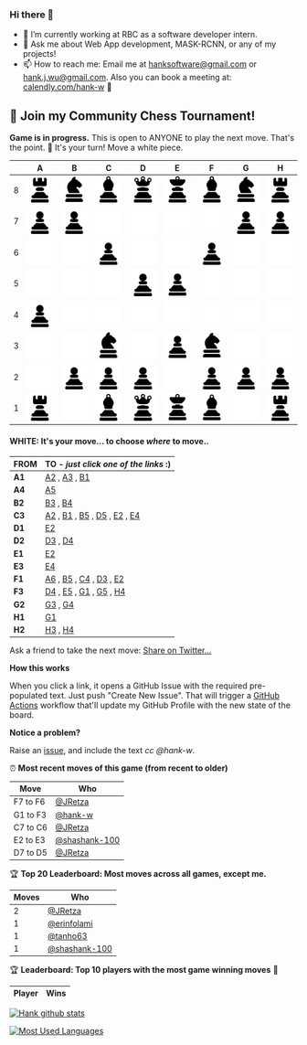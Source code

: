 ### Hi there 👋

- 🔭 I’m currently working at RBC as a software developer intern. 
- 💬 Ask me about Web App development, MASK-RCNN, or any of my projects!
- 📫 How to reach me: Email me at hanksoftware@gmail.com or hank.j.wu@gmail.com. Also you can book a meeting at: [calendly.com/hank-w](https://calendly.com/hank-w) 🙂 



## :game_die: Join my Community Chess Tournament!



**Game is in progress.** This is open to ANYONE to play the next move. That's the point. :wave:  It's your turn! Move a white piece.

|   | A | B | C | D | E | F | G | H |
| - | - | - | - | - | - | - | - | - |
| 8 | ![](https://raw.githubusercontent.com/hank-w/hank-w/master/chess_images/r.png) | ![](https://raw.githubusercontent.com/hank-w/hank-w/master/chess_images/n.png) | ![](https://raw.githubusercontent.com/hank-w/hank-w/master/chess_images/b.png) | ![](https://raw.githubusercontent.com/hank-w/hank-w/master/chess_images/q.png) | ![](https://raw.githubusercontent.com/hank-w/hank-w/master/chess_images/k.png) | ![](https://raw.githubusercontent.com/hank-w/hank-w/master/chess_images/b.png) | ![](https://raw.githubusercontent.com/hank-w/hank-w/master/chess_images/n.png) | ![](https://raw.githubusercontent.com/hank-w/hank-w/master/chess_images/r.png) |
| 7 | ![](https://raw.githubusercontent.com/hank-w/hank-w/master/chess_images/p.png) | ![](https://raw.githubusercontent.com/hank-w/hank-w/master/chess_images/p.png) | ![](https://raw.githubusercontent.com/hank-w/hank-w/master/chess_images/blank.png) | ![](https://raw.githubusercontent.com/hank-w/hank-w/master/chess_images/blank.png) | ![](https://raw.githubusercontent.com/hank-w/hank-w/master/chess_images/blank.png) | ![](https://raw.githubusercontent.com/hank-w/hank-w/master/chess_images/blank.png) | ![](https://raw.githubusercontent.com/hank-w/hank-w/master/chess_images/p.png) | ![](https://raw.githubusercontent.com/hank-w/hank-w/master/chess_images/p.png) |
| 6 | ![](https://raw.githubusercontent.com/hank-w/hank-w/master/chess_images/blank.png) | ![](https://raw.githubusercontent.com/hank-w/hank-w/master/chess_images/blank.png) | ![](https://raw.githubusercontent.com/hank-w/hank-w/master/chess_images/p.png) | ![](https://raw.githubusercontent.com/hank-w/hank-w/master/chess_images/blank.png) | ![](https://raw.githubusercontent.com/hank-w/hank-w/master/chess_images/blank.png) | ![](https://raw.githubusercontent.com/hank-w/hank-w/master/chess_images/p.png) | ![](https://raw.githubusercontent.com/hank-w/hank-w/master/chess_images/blank.png) | ![](https://raw.githubusercontent.com/hank-w/hank-w/master/chess_images/blank.png) |
| 5 | ![](https://raw.githubusercontent.com/hank-w/hank-w/master/chess_images/blank.png) | ![](https://raw.githubusercontent.com/hank-w/hank-w/master/chess_images/blank.png) | ![](https://raw.githubusercontent.com/hank-w/hank-w/master/chess_images/blank.png) | ![](https://raw.githubusercontent.com/hank-w/hank-w/master/chess_images/p.png) | ![](https://raw.githubusercontent.com/hank-w/hank-w/master/chess_images/p.png) | ![](https://raw.githubusercontent.com/hank-w/hank-w/master/chess_images/blank.png) | ![](https://raw.githubusercontent.com/hank-w/hank-w/master/chess_images/blank.png) | ![](https://raw.githubusercontent.com/hank-w/hank-w/master/chess_images/blank.png) |
| 4 | ![](https://raw.githubusercontent.com/hank-w/hank-w/master/chess_images/P.png) | ![](https://raw.githubusercontent.com/hank-w/hank-w/master/chess_images/blank.png) | ![](https://raw.githubusercontent.com/hank-w/hank-w/master/chess_images/blank.png) | ![](https://raw.githubusercontent.com/hank-w/hank-w/master/chess_images/blank.png) | ![](https://raw.githubusercontent.com/hank-w/hank-w/master/chess_images/blank.png) | ![](https://raw.githubusercontent.com/hank-w/hank-w/master/chess_images/blank.png) | ![](https://raw.githubusercontent.com/hank-w/hank-w/master/chess_images/blank.png) | ![](https://raw.githubusercontent.com/hank-w/hank-w/master/chess_images/blank.png) |
| 3 | ![](https://raw.githubusercontent.com/hank-w/hank-w/master/chess_images/blank.png) | ![](https://raw.githubusercontent.com/hank-w/hank-w/master/chess_images/blank.png) | ![](https://raw.githubusercontent.com/hank-w/hank-w/master/chess_images/N.png) | ![](https://raw.githubusercontent.com/hank-w/hank-w/master/chess_images/blank.png) | ![](https://raw.githubusercontent.com/hank-w/hank-w/master/chess_images/P.png) | ![](https://raw.githubusercontent.com/hank-w/hank-w/master/chess_images/N.png) | ![](https://raw.githubusercontent.com/hank-w/hank-w/master/chess_images/blank.png) | ![](https://raw.githubusercontent.com/hank-w/hank-w/master/chess_images/blank.png) |
| 2 | ![](https://raw.githubusercontent.com/hank-w/hank-w/master/chess_images/blank.png) | ![](https://raw.githubusercontent.com/hank-w/hank-w/master/chess_images/P.png) | ![](https://raw.githubusercontent.com/hank-w/hank-w/master/chess_images/P.png) | ![](https://raw.githubusercontent.com/hank-w/hank-w/master/chess_images/P.png) | ![](https://raw.githubusercontent.com/hank-w/hank-w/master/chess_images/blank.png) | ![](https://raw.githubusercontent.com/hank-w/hank-w/master/chess_images/P.png) | ![](https://raw.githubusercontent.com/hank-w/hank-w/master/chess_images/P.png) | ![](https://raw.githubusercontent.com/hank-w/hank-w/master/chess_images/P.png) |
| 1 | ![](https://raw.githubusercontent.com/hank-w/hank-w/master/chess_images/R.png) | ![](https://raw.githubusercontent.com/hank-w/hank-w/master/chess_images/blank.png) | ![](https://raw.githubusercontent.com/hank-w/hank-w/master/chess_images/B.png) | ![](https://raw.githubusercontent.com/hank-w/hank-w/master/chess_images/Q.png) | ![](https://raw.githubusercontent.com/hank-w/hank-w/master/chess_images/K.png) | ![](https://raw.githubusercontent.com/hank-w/hank-w/master/chess_images/B.png) | ![](https://raw.githubusercontent.com/hank-w/hank-w/master/chess_images/blank.png) | ![](https://raw.githubusercontent.com/hank-w/hank-w/master/chess_images/R.png) |

#### **WHITE:** It's your move... to choose _where_ to move..

| FROM | TO - _just click one of the links_ :) |
| ---- | -- |
| **A1** | [A2](https://github.com/hank-w/hank-w/issues/new?title=chess%7Cmove%7Ca1a2%7C43&body=Just+push+%27Submit+new+issue%27.+You+don%27t+need+to+do+anything+else.) , [A3](https://github.com/hank-w/hank-w/issues/new?title=chess%7Cmove%7Ca1a3%7C43&body=Just+push+%27Submit+new+issue%27.+You+don%27t+need+to+do+anything+else.) , [B1](https://github.com/hank-w/hank-w/issues/new?title=chess%7Cmove%7Ca1b1%7C43&body=Just+push+%27Submit+new+issue%27.+You+don%27t+need+to+do+anything+else.) |
| **A4** | [A5](https://github.com/hank-w/hank-w/issues/new?title=chess%7Cmove%7Ca4a5%7C43&body=Just+push+%27Submit+new+issue%27.+You+don%27t+need+to+do+anything+else.) |
| **B2** | [B3](https://github.com/hank-w/hank-w/issues/new?title=chess%7Cmove%7Cb2b3%7C43&body=Just+push+%27Submit+new+issue%27.+You+don%27t+need+to+do+anything+else.) , [B4](https://github.com/hank-w/hank-w/issues/new?title=chess%7Cmove%7Cb2b4%7C43&body=Just+push+%27Submit+new+issue%27.+You+don%27t+need+to+do+anything+else.) |
| **C3** | [A2](https://github.com/hank-w/hank-w/issues/new?title=chess%7Cmove%7Cc3a2%7C43&body=Just+push+%27Submit+new+issue%27.+You+don%27t+need+to+do+anything+else.) , [B1](https://github.com/hank-w/hank-w/issues/new?title=chess%7Cmove%7Cc3b1%7C43&body=Just+push+%27Submit+new+issue%27.+You+don%27t+need+to+do+anything+else.) , [B5](https://github.com/hank-w/hank-w/issues/new?title=chess%7Cmove%7Cc3b5%7C43&body=Just+push+%27Submit+new+issue%27.+You+don%27t+need+to+do+anything+else.) , [D5](https://github.com/hank-w/hank-w/issues/new?title=chess%7Cmove%7Cc3d5%7C43&body=Just+push+%27Submit+new+issue%27.+You+don%27t+need+to+do+anything+else.) , [E2](https://github.com/hank-w/hank-w/issues/new?title=chess%7Cmove%7Cc3e2%7C43&body=Just+push+%27Submit+new+issue%27.+You+don%27t+need+to+do+anything+else.) , [E4](https://github.com/hank-w/hank-w/issues/new?title=chess%7Cmove%7Cc3e4%7C43&body=Just+push+%27Submit+new+issue%27.+You+don%27t+need+to+do+anything+else.) |
| **D1** | [E2](https://github.com/hank-w/hank-w/issues/new?title=chess%7Cmove%7Cd1e2%7C43&body=Just+push+%27Submit+new+issue%27.+You+don%27t+need+to+do+anything+else.) |
| **D2** | [D3](https://github.com/hank-w/hank-w/issues/new?title=chess%7Cmove%7Cd2d3%7C43&body=Just+push+%27Submit+new+issue%27.+You+don%27t+need+to+do+anything+else.) , [D4](https://github.com/hank-w/hank-w/issues/new?title=chess%7Cmove%7Cd2d4%7C43&body=Just+push+%27Submit+new+issue%27.+You+don%27t+need+to+do+anything+else.) |
| **E1** | [E2](https://github.com/hank-w/hank-w/issues/new?title=chess%7Cmove%7Ce1e2%7C43&body=Just+push+%27Submit+new+issue%27.+You+don%27t+need+to+do+anything+else.) |
| **E3** | [E4](https://github.com/hank-w/hank-w/issues/new?title=chess%7Cmove%7Ce3e4%7C43&body=Just+push+%27Submit+new+issue%27.+You+don%27t+need+to+do+anything+else.) |
| **F1** | [A6](https://github.com/hank-w/hank-w/issues/new?title=chess%7Cmove%7Cf1a6%7C43&body=Just+push+%27Submit+new+issue%27.+You+don%27t+need+to+do+anything+else.) , [B5](https://github.com/hank-w/hank-w/issues/new?title=chess%7Cmove%7Cf1b5%7C43&body=Just+push+%27Submit+new+issue%27.+You+don%27t+need+to+do+anything+else.) , [C4](https://github.com/hank-w/hank-w/issues/new?title=chess%7Cmove%7Cf1c4%7C43&body=Just+push+%27Submit+new+issue%27.+You+don%27t+need+to+do+anything+else.) , [D3](https://github.com/hank-w/hank-w/issues/new?title=chess%7Cmove%7Cf1d3%7C43&body=Just+push+%27Submit+new+issue%27.+You+don%27t+need+to+do+anything+else.) , [E2](https://github.com/hank-w/hank-w/issues/new?title=chess%7Cmove%7Cf1e2%7C43&body=Just+push+%27Submit+new+issue%27.+You+don%27t+need+to+do+anything+else.) |
| **F3** | [D4](https://github.com/hank-w/hank-w/issues/new?title=chess%7Cmove%7Cf3d4%7C43&body=Just+push+%27Submit+new+issue%27.+You+don%27t+need+to+do+anything+else.) , [E5](https://github.com/hank-w/hank-w/issues/new?title=chess%7Cmove%7Cf3e5%7C43&body=Just+push+%27Submit+new+issue%27.+You+don%27t+need+to+do+anything+else.) , [G1](https://github.com/hank-w/hank-w/issues/new?title=chess%7Cmove%7Cf3g1%7C43&body=Just+push+%27Submit+new+issue%27.+You+don%27t+need+to+do+anything+else.) , [G5](https://github.com/hank-w/hank-w/issues/new?title=chess%7Cmove%7Cf3g5%7C43&body=Just+push+%27Submit+new+issue%27.+You+don%27t+need+to+do+anything+else.) , [H4](https://github.com/hank-w/hank-w/issues/new?title=chess%7Cmove%7Cf3h4%7C43&body=Just+push+%27Submit+new+issue%27.+You+don%27t+need+to+do+anything+else.) |
| **G2** | [G3](https://github.com/hank-w/hank-w/issues/new?title=chess%7Cmove%7Cg2g3%7C43&body=Just+push+%27Submit+new+issue%27.+You+don%27t+need+to+do+anything+else.) , [G4](https://github.com/hank-w/hank-w/issues/new?title=chess%7Cmove%7Cg2g4%7C43&body=Just+push+%27Submit+new+issue%27.+You+don%27t+need+to+do+anything+else.) |
| **H1** | [G1](https://github.com/hank-w/hank-w/issues/new?title=chess%7Cmove%7Ch1g1%7C43&body=Just+push+%27Submit+new+issue%27.+You+don%27t+need+to+do+anything+else.) |
| **H2** | [H3](https://github.com/hank-w/hank-w/issues/new?title=chess%7Cmove%7Ch2h3%7C43&body=Just+push+%27Submit+new+issue%27.+You+don%27t+need+to+do+anything+else.) , [H4](https://github.com/hank-w/hank-w/issues/new?title=chess%7Cmove%7Ch2h4%7C43&body=Just+push+%27Submit+new+issue%27.+You+don%27t+need+to+do+anything+else.) |

Ask a friend to take the next move: [Share on Twitter...](https://twitter.com/share?text=I'm+playing+chess+on+a+GitHub+Profile+Readme!+Can+you+please+take+the+next+move+at+https://github.com/hank-w)

**How this works**

When you click a link, it opens a GitHub Issue with the required pre-populated text. Just push "Create New Issue". That will trigger a [GitHub Actions](https://github.blog/2020-07-03-github-action-hero-casey-lee/#getting-started-with-github-actions) workflow that'll update my GitHub Profile  with the new state of the board.

**Notice a problem?**

Raise an [issue](https://github.com/hank-w/hank-w/issues), and include the text _cc @hank-w_.

:alarm_clock: **Most recent moves of this game (from recent to older)**

| Move  | Who |
| ----- | --- |
| F7 to F6 | [@JRetza](https://github.com/JRetza) |
| G1 to F3 | [@hank-w](https://github.com/hank-w) |
| C7 to C6 | [@JRetza](https://github.com/JRetza) |
| E2 to E3 | [@shashank-100](https://github.com/shashank-100) |
| D7 to D5 | [@JRetza](https://github.com/JRetza) |

:trophy: **Top 20 Leaderboard: Most moves across all games, except me.**

| Moves | Who |
| ----- | --- |
| 2 | [@JRetza](https://github.com/JRetza) |
| 1 | [@erinfolami](https://github.com/erinfolami) |
| 1 | [@tanho63](https://github.com/tanho63) |
| 1 | [@shashank-100](https://github.com/shashank-100) |

:trophy: **Leaderboard: Top 10 players with the most game winning moves** :1st_place_medal:

| Player | Wins |
| ------ | ---- |

 [![Hank github stats](https://github-readme-stats.vercel.app/api?username=hank-w&count_private=true&show_icons=true&title_color=00b3b3&text_color=00e6e6&icon_color=008080&bg_color=00284d)](https://github.com/anuraghazra/github-readme-stats) 

 [![Most Used Languages](https://github-readme-stats.vercel.app/api/top-langs/?username=hank-w&title_color=00b3b3&text_color=00e6e6&icon_color=008080&bg_color=00284d)](https://github.com/anuraghazra/github-readme-stats) 
